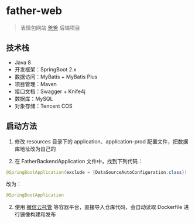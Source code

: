 # father-web

> 表情包网站 [爸爸](http://father.cool) 后端项目

## 技术栈

- Java 8
- 开发框架：SpringBoot 2.x
- 数据访问：MyBatis + MyBatis Plus
- 项目管理：Maven
- 接口文档：Swagger + Knife4j
- 数据库：MySQL
- 对象存储：Tencent COS

## 启动方法

1. 修改 resources 目录下的 application、application-prod 配置文件，把数据库地址改为自己的

2. 在 FatherBackendApplication 文件中，找到下列代码：

```java
@SpringBootApplication(exclude = {DataSourceAutoConfiguration.class})
```   

改为：

```java
@SpringBootApplication
```


2. 使用 [微信云托管](https://cloud.weixin.qq.com) 等容器平台，直接导入仓库代码，会自动读取 Dockerfile 进行镜像构建和发布